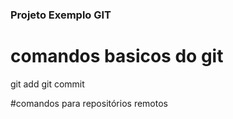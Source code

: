 ### Projeto Exemplo GIT

# comandos basicos do git
git add
git commit

#comandos para repositórios remotos
